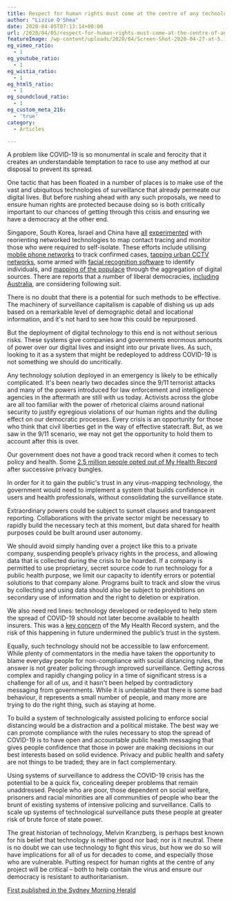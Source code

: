 ```yaml
---
title: Respect for human rights must come at the centre of any technological drive to fight coronavirus
author: "Lizzie O'Shea"
date: 2020-04-05T07:13:14+00:00
url: /2020/04/05/respect-for-human-rights-must-come-at-the-centre-of-any-technological-drive-to-fight-coronavirus/
featureImage: /wp-content/uploads/2020/04/Screen-Shot-2020-04-27-at-5.13.34-pm.png
eg_vimeo_ratio:
  - 1
eg_youtube_ratio:
  - 1
eg_wistia_ratio:
  - 1
eg_html5_ratio:
  - 1
eg_soundcloud_ratio:
  - 1
eg_custom_meta_216:
  - 'true'
category:
  - Articles

---
```

A problem like COVID-19 is so monumental in scale and ferocity that it creates an understandable temptation to race to use any method at our disposal to prevent its spread.

One tactic that has been floated in a number of places is to make use of the vast and ubiquitous technologies of surveillance that already permeate our digital lives. But before rushing ahead with any such proposals, we need to ensure human rights are protected because doing so is both critically important to our chances of getting through this crisis and ensuring we have a democracy at the other end.

Singapore, South Korea, Israel and China have [all][1] [experimented][2] with reorienting networked technologies to map contact tracing and monitor those who were required to self-isolate. These efforts include utilising [mobile phone networks][3] to track confirmed cases, [tapping urban CCTV networks][4], some armed with [facial recognition software][5] to identify individuals, and [mapping of the populace][6] through the aggregation of digital sources. There are reports that a number of liberal democracies, [including Australia][7], are considering following suit.

There is no doubt that there is a potential for such methods to be effective. The machinery of surveillance capitalism is capable of dishing us up ads based on a remarkable level of demographic detail and locational information, and it's not hard to see how this could be repurposed.

But the deployment of digital technology to this end is not without serious risks. These systems give companies and governments enormous amounts of power over our digital lives and insight into our private lives. As such, looking to it as a system that might be redeployed to address COVID-19 is not something we should do uncritically.

Any technology solution deployed in an emergency is likely to be ethically complicated. It's been nearly two decades since the 9/11 terrorist attacks and many of the powers introduced for law enforcement and intelligence agencies in the aftermath are still with us today. Activists across the globe are all too familiar with the power of rhetorical claims around national security to justify egregious violations of our human rights and the dulling effect on our democratic processes. Every crisis is an opportunity for those who think that civil liberties get in the way of effective statecraft. But, as we saw in the 9/11 scenario, we may not get the opportunity to hold them to account after this is over.

Our government does not have a good track record when it comes to tech policy and health. Some [2.5 million people opted out of My Health Record][8] after successive privacy bungles.

In order for it to gain the public's trust in any virus-mapping technology, the government would need to implement a system that builds confidence in users and health professionals, without consolidating the surveillance state.

Extraordinary powers could be subject to sunset clauses and transparent reporting. Collaborations with the private sector might be necessary to rapidly build the necessary tech at this moment, but data shared for health purposes could be built around user autonomy.

We should avoid simply handing over a project like this to a private company, suspending people&#8217;s privacy rights in the process, and allowing data that is collected during the crisis to be hoarded. If a company is permitted to use proprietary, secret source code to run technology for a public health purpose, we limit our capacity to identify errors or potential solutions to that company alone. Programs built to track and slow the virus by collecting and using data should also be subject to prohibitions on secondary use of information and the right to deletion or expiration.

We also need red lines: technology developed or redeployed to help stem the spread of COVID-19 should not later become available to health insurers. This was a [key concern][9] of the My Health Record system, and the risk of this happening in future undermined the public&#8217;s trust in the system.

Equally, such technology should not be accessible to law enforcement. While plenty of commentators in the media have taken the opportunity to blame everyday people for non-compliance with social distancing rules, the answer is not greater policing through improved surveillance. Getting across complex and rapidly changing policy in a time of significant stress is a challenge for all of us, and it hasn't been helped by contradictory messaging from governments. While it is undeniable that there is some bad behaviour, it represents a small number of people, and many more are trying to do the right thing, such as staying at home.

To build a system of technologically assisted policing to enforce social distancing would be a distraction and a political mistake. The best way we can promote compliance with the rules necessary to stop the spread of COVID-19 is to have open and accountable public health messaging that gives people confidence that those in power are making decisions in our best interests based on solid evidence. Privacy and public health and safety are not things to be traded; they are in fact complementary.

Using systems of surveillance to address the COVID-19 crisis has the potential to be a quick fix, concealing deeper problems that remain unaddressed. People who are poor, those dependent on social welfare, prisoners and racial minorities are all communities of people who bear the brunt of existing systems of intensive policing and surveillance. Calls to scale up systems of technological surveillance puts these people at greater risk of brute force of state power.

The great historian of technology, Melvin Kranzberg, is perhaps best known for his belief that technology is neither good nor bad; nor is it neutral. There is no doubt we can use technology to fight this virus, but how we do so will have implications for all of us for decades to come, and especially those who are vulnerable. Putting respect for human rights at the centre of any project will be critical – both to help contain the virus and ensure our democracy is resistant to authoritarianism.

[First published in the Sydney Morning Herald][10]

 [1]: https://urldefense.proofpoint.com/v2/url?u=https-3A__www.abc.net.au_news_2020-2D03-2D18_israel-2Denables-2Dspy-2Dservices-2Dto-2Dtrack-2Dcoronavirus-2Dpatients_12066256&amp;d=DwMFaQ&amp;c=N9aEhCy8U0rJkO1xCZf7rgM9fohfR5qe_N93viZd7O8&amp;r=4WGugPoOZlW27Q5M7jQV0y8tF7DqM16n95B39f3VmMI&amp;m=OXQUYGEI3Fux1sGKrO9pHeBRV_9k5RF1PdhNtB8Wmug&amp;s=CjCqzlwELVwxKUQ6XwnanzB799aUQFCEiZBZZxvUwd0&amp;e=
 [2]: https://urldefense.proofpoint.com/v2/url?u=https-3A__techcrunch.com_2020_03_29_test-2Dand-2Dtrace-2Dwith-2Dapple-2Dand-2Dgoogle_&amp;d=DwMFaQ&amp;c=N9aEhCy8U0rJkO1xCZf7rgM9fohfR5qe_N93viZd7O8&amp;r=4WGugPoOZlW27Q5M7jQV0y8tF7DqM16n95B39f3VmMI&amp;m=OXQUYGEI3Fux1sGKrO9pHeBRV_9k5RF1PdhNtB8Wmug&amp;s=e3_dM2g3gHHhWJGqYdmRriB7oJNvobL6P-SiqsQM_oY&amp;e=
 [3]: https://urldefense.proofpoint.com/v2/url?u=https-3A__www.tech.gov.sg_media_technews_geeky-2Dmyth-2Dbusting-2Dfacts-2Dyou-2Dneed-2Dto-2Dknow-2Dabout-2Dtracetogether&amp;d=DwMFaQ&amp;c=N9aEhCy8U0rJkO1xCZf7rgM9fohfR5qe_N93viZd7O8&amp;r=4WGugPoOZlW27Q5M7jQV0y8tF7DqM16n95B39f3VmMI&amp;m=OXQUYGEI3Fux1sGKrO9pHeBRV_9k5RF1PdhNtB8Wmug&amp;s=P1l9GWRWOFl2TsN8ElUe0Qg-tOpevCKp1mnG3RbLUcw&amp;e=
 [4]: https://urldefense.proofpoint.com/v2/url?u=https-3A__www.nature.com_articles_d41586-2D020-2D00740-2Dy&amp;d=DwMFaQ&amp;c=N9aEhCy8U0rJkO1xCZf7rgM9fohfR5qe_N93viZd7O8&amp;r=4WGugPoOZlW27Q5M7jQV0y8tF7DqM16n95B39f3VmMI&amp;m=OXQUYGEI3Fux1sGKrO9pHeBRV_9k5RF1PdhNtB8Wmug&amp;s=-YdppztIUCpVty6_D5x77d1E2ylFFGt7zZumiOcntr4&amp;e=
 [5]: https://urldefense.proofpoint.com/v2/url?u=https-3A__www.france24.com_en_20200324-2D100-2D000-2Dcameras-2Dmoscow-2Duses-2Dfacial-2Drecognition-2Dto-2Denforce-2Dquarantine&amp;d=DwMFaQ&amp;c=N9aEhCy8U0rJkO1xCZf7rgM9fohfR5qe_N93viZd7O8&amp;r=4WGugPoOZlW27Q5M7jQV0y8tF7DqM16n95B39f3VmMI&amp;m=OXQUYGEI3Fux1sGKrO9pHeBRV_9k5RF1PdhNtB8Wmug&amp;s=VgepRREA-WIzaOdHJoWMtfH0oAYWODk9mqdYz5cWOT4&amp;e=
 [6]: https://urldefense.proofpoint.com/v2/url?u=https-3A__www.nytimes.com_2020_03_01_business_china-2Dcoronavirus-2Dsurveillance.html&amp;d=DwMFaQ&amp;c=N9aEhCy8U0rJkO1xCZf7rgM9fohfR5qe_N93viZd7O8&amp;r=4WGugPoOZlW27Q5M7jQV0y8tF7DqM16n95B39f3VmMI&amp;m=OXQUYGEI3Fux1sGKrO9pHeBRV_9k5RF1PdhNtB8Wmug&amp;s=5n6n0VB6ROX3CC0pwKsu4HKCqVn1d4QVGDKK_wLKVyg&amp;e=
 [7]: https://urldefense.proofpoint.com/v2/url?u=https-3A__www.innovationaus.com_national-2Dprivacy-2Dteam-2Dcreated-2Dfor-2Dcrisis_&amp;d=DwMFaQ&amp;c=N9aEhCy8U0rJkO1xCZf7rgM9fohfR5qe_N93viZd7O8&amp;r=4WGugPoOZlW27Q5M7jQV0y8tF7DqM16n95B39f3VmMI&amp;m=OXQUYGEI3Fux1sGKrO9pHeBRV_9k5RF1PdhNtB8Wmug&amp;s=pD5KqTCBLH1Xo1PMF45PqmZKKHZPl0cJFkbdL-we-ZI&amp;e=
 [8]: https://urldefense.proofpoint.com/v2/url?u=https-3A__www.theguardian.com_australia-2Dnews_2019_feb_20_more-2Dthan-2D25-2Dmillion-2Dpeople-2Dhave-2Dopted-2Dout-2Dof-2Dmy-2Dhealth-2Drecord&amp;d=DwMFaQ&amp;c=N9aEhCy8U0rJkO1xCZf7rgM9fohfR5qe_N93viZd7O8&amp;r=4WGugPoOZlW27Q5M7jQV0y8tF7DqM16n95B39f3VmMI&amp;m=OXQUYGEI3Fux1sGKrO9pHeBRV_9k5RF1PdhNtB8Wmug&amp;s=9Zjt94DkERxbRmNroWOqvPHjjcI2vrz4ced4IdkxnF8&amp;e=
 [9]: https://www.afr.com/companies/healthcare-and-fitness/health-insurers-hopeful-of-my-health-record-data-access-20180531-h10t1t
 [10]: https://www.smh.com.au/national/respect-for-human-rights-must-come-at-the-centre-of-any-technological-drive-to-fight-coronavirus-20200403-p54gtd.html
